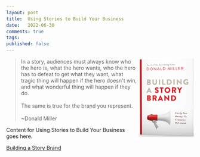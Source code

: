 ```yaml
---
layout: post
title:  Using Stories to Build Your Business
date:   2022-06-30
comments: true
tags: 
published: false
---
```

<img src="/images/building_a_story_brand.jpg" align="right" width="150" padding="20" alt="Building A Story Brand by Donald Miller" title="Building A Story Brand by Donald Miller" /> 

>In a story, audiences must always know who the hero is, what the hero wants, who the hero has to defeat to get what they want, what tragic thing will happen if the hero doesn't win, and what wonderful thing will happen if they do.<br/><br/>The same is true for the brand you represent.<br/><br/>~Donald Miller
 
<!--more-->

Content for Using Stories to Build Your Business goes here.
 
[Building a Story Brand](https://buildingastorybrand.com/)
